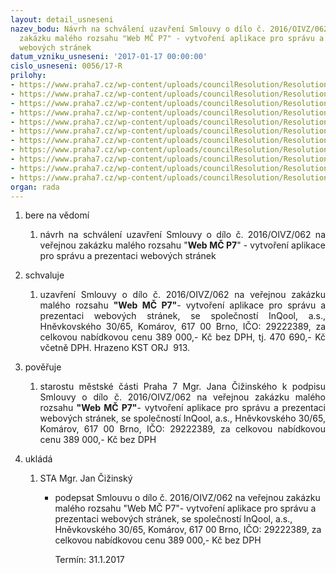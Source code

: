 ```yaml
---
layout: detail_usneseni
nazev_bodu: Návrh na schválení uzavření Smlouvy o dílo č. 2016/OIVZ/062 na veřejnou
  zakázku malého rozsahu "Web MČ P7" - vytvoření aplikace pro správu a prezentaci
  webových stránek
datum_vzniku_usneseni: '2017-01-17 00:00:00'
cislo_usneseni: 0056/17-R
prilohy:
- https://www.praha7.cz/wp-content/uploads/councilResolution/Resolutions/28567/export/1Duvodovazprava~155354.docx
- https://www.praha7.cz/wp-content/uploads/councilResolution/Resolutions/28567/export/6Vyzvakpodaninabidky1kolo~156187.pdf
- https://www.praha7.cz/wp-content/uploads/councilResolution/Resolutions/28567/export/7Vyzvakpodaninabidky2kolo~156188.pdf
- https://www.praha7.cz/wp-content/uploads/councilResolution/Resolutions/28567/export/8Smlouvaodiloc2016OIVZ062~156189.docx
- https://www.praha7.cz/wp-content/uploads/councilResolution/Resolutions/28567/export/9KrycilistnabidkyNabidkovacena~156190.pdf
- https://www.praha7.cz/wp-content/uploads/councilResolution/Resolutions/28567/export/10Priloha1smlouvyPopistechnickehoreseniwebuPrahy7~156191.docx
- https://www.praha7.cz/wp-content/uploads/councilResolution/Resolutions/28567/export/11prilohac2aSmlouvyaktualizovanaPriloha3VyzvyPopistechnickehoreseni~156192.docx
- https://www.praha7.cz/wp-content/uploads/councilResolution/Resolutions/28567/export/12prilohac2bsmlouvyaktualizovanaPriloha4VyzvyPopisfunkcionalitawireframe~156193.docx
- https://www.praha7.cz/wp-content/uploads/councilResolution/Resolutions/28567/export/13UdajezRegistruplatcuDPH~156194.pdf
- https://www.praha7.cz/wp-content/uploads/councilResolution/Resolutions/28567/export/14VypiszORInQoolas~156195.pdf
- https://www.praha7.cz/wp-content/uploads/councilResolution/Resolutions/28567/export/export~296903.pdf
organ: rada
---
```

<OL class=urzList_view id=urzList>
<LI class=urzClass1><SPAN name="1">bere na vědomí</SPAN> 
<OL class=urzOlClass>
<LI class=urzClass2 style="TEXT-ALIGN: justify"><SPAN>
<P style="TEXT-ALIGN: justify" data-mce-style="text-align: justify;">návrh na schválení uzavření Smlouvy o dílo č. 2016/OIVZ/062 na veřejnou zakázku malého rozsahu "<STRONG>Web MČ P7</STRONG>" - vytvoření aplikace pro správu a prezentaci webových stránek</P></SPAN></LI></OL></LI>
<LI class=urzClass1><SPAN name="24">schvaluje</SPAN> 
<OL class=urzOlClass>
<LI class=urzClass2 style="TEXT-ALIGN: justify"><SPAN>
<P style="TEXT-ALIGN: justify" data-mce-style="text-align: justify;">uzavření Smlouvy o dílo č. 2016/OIVZ/062 na veřejnou zakázku malého rozsahu <STRONG>"Web MČ P7"</STRONG>- vytvoření aplikace pro správu a prezentaci webových stránek, se společností InQool, a.s., Hněvkovského 30/65, Komárov, 617 00 Brno, IČO: 29222389, za celkovou nabídkovou cenu 389 000,- Kč bez DPH, tj. 470 690,- Kč včetně DPH. Hrazeno&nbsp;KST ORJ &nbsp;913.</P></SPAN></LI></OL></LI>
<LI class=urzClass1><SPAN name="16">pověřuje</SPAN> 
<OL class=urzOlClass>
<LI class=urzClass2 style="TEXT-ALIGN: justify"><SPAN>
<P style="TEXT-ALIGN: justify" data-mce-style="text-align: justify;">starostu městské části Praha 7 Mgr. Jana Čižinského k podpisu Smlouvy o dílo č. 2016/OIVZ/062 na veřejnou zakázku malého rozsahu<STRONG> "Web MČ P7"</STRONG>- vytvoření aplikace pro správu a prezentaci webových stránek, se společností InQool, a.s., Hněvkovského 30/65, Komárov, 617 00 Brno, IČO: 29222389, za celkovou nabídkovou cenu 389 000,- Kč bez DPH</P></SPAN></LI></OL></LI>
<LI class=urzClass1 id=urzUkoly><SPAN name="1">ukládá</SPAN>
<OL class=urzOlClass>
<LI class=urzClass2><SPAN>
<P>STA Mgr. Jan Čižinský</P></SPAN>
<UL class=urzUlClass>
<LI class=urzClass3><SPAN>
<P>podepsat Smlouvu o dílo č. 2016/OIVZ/062 na veřejnou zakázku malého rozsahu "Web MČ P7"- vytvoření aplikace pro správu a prezentaci webových stránek, se společností InQool, a.s., Hněvkovského 30/65, Komárov, 617 00 Brno, IČO: 29222389, za celkovou nabídkovou cenu 389 000,- Kč bez DPH</P></SPAN><SPAN class=urzUkolTermin>Termín:&nbsp;31.1.2017</SPAN></LI></UL></LI></OL></LI></OL>